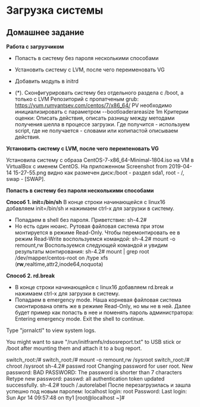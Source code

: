 # **Загрузка системы**

## **Домашнее задание**

**Работа с загрузчиком**
- Попасть в систему без пароля несколькими способами
- Установить систему с LVM, после чего переименовать VG
- Добавить модуль в initrd

- (*). Сконфигурировать систему без отдельного раздела с /boot, а только с LVM
Репозиторий с пропатченым grub: https://yum.rumyantsev.com/centos/7/x86_64/
PV необходимо инициализировать с параметром --bootloaderareasize 1m
Критерии оценки: Описать действия, описать разницу между методами получения шелла в процессе загрузки.
Где получится - используем script, где не получается - словами или копипастой описываем действия. 

**Установить систему с LVM, после чего переипеновать VG**

Установила систему с образа CentOS-7-x86_64-Minimal-1804.iso на VM в VirtualBox с именем CentOS. На приложенном Screenshot from 2019-04-14 15-27-55.png видно как размечен диск:/boot - раздел sda1, root - /, swap - [SWAP].

**Попасть в систему без пароля несколькими способами**

**Способ 1. init=/bin/sh**
В конце строки начинающейся с linux16 добавляем init=/bin/sh и нажимаем сtrl-x для загрузки в систему.
- Попадаем в shell без пароля. Приветствие: sh-4.2#
- Но есть один нюанс. Рутовая файловая система при этом монтируется в режиме Read-Only. Чтобы перемонтировать ее в режим Read-Write воспользуемся
командой: 
sh-4.2# mount -o remount,rw
Воспользуемся следующей командой и увидим результаты монтирования:
sh-4.2# mount | grep root 
/dev/mapper/centos-root on /type xfs (**rw**,realtime,attr2,inode64,noquota)

**Способ 2. rd.break**

- В конце строки начинающейся с linux16 добавляем rd.break и нажимаем сtrl-x для загрузки в систему.
- Попадаем в emergency mode. Наша корневая файловая система смонтирована опять же в режиме Read-Only, но мы не в ней. Далее будет пример как попасть в нее и поменять пароль администратора:
Entering emergency mode. Exit the shell to continue.

Type "jornalctl" to view system logs.

You might want to save "/run/initframfs/rdsosreport.txt" to USB stick or /boot after mounting them and attach it to a bug report.

switch_root:/#
switch_root:/# mount -o remount,rw /sysroot
switch_root:/# chroot /sysroot
sh-4.2# passwd root
Changing password for user root.
New password:
BAD PASSWORD: The password is shorter than 7 characters
Retype new password:
passwd: all authentication token updated successfully.
sh-4.2# touch /.autorelabel
После перезагрузилась и зашла успешно под новым паролем:
localhost login: root
Password:
Last login: Sun Apr 14 09:57:48 on tty1
[root@localhost ~]#


